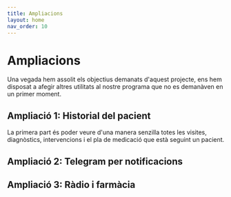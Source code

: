 ```yaml
---
title: Ampliacions
layout: home
nav_order: 10
---
```


# Ampliacions

Una vegada hem assolit els objectius demanats d'aquest projecte, ens hem disposat a afegir altres utilitats al nostre programa que no es demanàven en un primer moment.

## Ampliació 1: Historial del pacient

La primera part és poder veure d'una manera senzilla totes les visites, diagnòstics, intervencions i el pla de medicació que està seguint un pacient.



## Ampliació 2: Telegram per notificacions

## Ampliació 3: Ràdio i farmàcia

